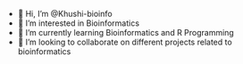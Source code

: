 - 👋 Hi, I’m @Khushi-bioinfo
- 👀 I’m interested in Bioinformatics
- 🌱 I’m currently learning Bioinformatics and R Programming
- 💞️ I’m looking to collaborate on different projects related to bioinformatics



<!---
Khushi-bioinfo/Khushi-bioinfo is a ✨ special ✨ repository because its `README.md` (this file) appears on your GitHub profile.
You can click the Preview link to take a look at your changes.
--->
